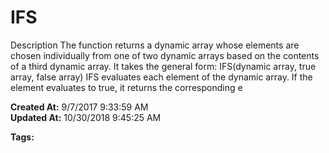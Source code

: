 # IFS

Description The function returns a dynamic array whose elements are chosen individually from one of two dynamic arrays based on the contents of a third dynamic array. It takes the general form: IFS(dynamic array, true array, false array) IFS evaluates each element of the dynamic array. If the element evaluates to true, it returns the corresponding e  

**Created At:** 9/7/2017 9:33:59 AM  
**Updated At:** 10/30/2018 9:45:25 AM  

**Tags:**
<badge text='dynamic arrays' vertical='middle' />
